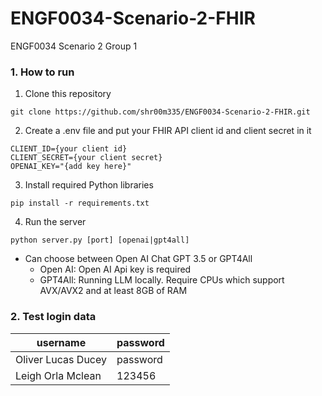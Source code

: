 # ENGF0034-Scenario-2-FHIR
ENGF0034 Scenario 2 Group 1

### 1. How to run
1. Clone this repository
```
git clone https://github.com/shr00m335/ENGF0034-Scenario-2-FHIR.git
```
2. Create a .env file and put your FHIR API client id and client secret in it
```
CLIENT_ID={your client id}
CLIENT_SECRET={your client secret}
OPENAI_KEY="{add key here}"
```
3. Install required Python libraries
```
pip install -r requirements.txt
```
4. Run the server
```
python server.py [port] [openai|gpt4all]
```
- Can choose between Open AI Chat GPT 3.5 or GPT4All
    - Open AI: Open AI Api key is required
    - GPT4All: Running LLM locally. Require CPUs which support AVX/AVX2 and at least 8GB of RAM

### 2. Test login data

|username|password|
|-|-|
|Oliver Lucas Ducey|password|
|Leigh Orla Mclean|123456|
